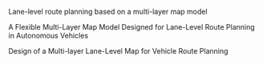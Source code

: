 Lane-level route planning based on a multi-layer map model

A Flexible Multi-Layer Map Model Designed for Lane-Level Route Planning in Autonomous Vehicles

Design of a Multi-layer Lane-Level Map for Vehicle Route Planning
